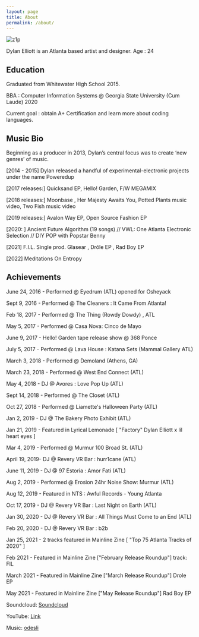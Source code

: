```yaml
---
layout: page
title: About
permalink: /about/
---
```

![z1p](/assets/z1p.png)

Dylan Elliott is an Atlanta based artist and designer.
Age : 24

<h2>Education</h2>

Graduated from Whitewater High School 2015.

BBA : Computer Information Systems @ Georgia State University (Cum Laude) 2020

Current goal : obtain A+ Certification and learn more about coding languages.

<h2>Music Bio</h2>
Beginning as a producer in 2013, Dylan’s central focus was to create ‘new genres’ of music. 

[2014 - 2015] Dylan released a handful of experimental-electronic projects under the name Poweredup

[2017 releases:] Quicksand EP, Hello! Garden, F/W MEGAMIX 

[2018 releases:] Moonbase , Her Majesty Awaits You, Potted Plants music video, Two Fish music video 

[2019 releases:] Avalon Way EP, Open Source Fashion EP 

[2020: ] Ancient Future Algorithm (19 songs) // VWL: One Atlanta Electronic Selection // DIY POP with Popstar Benny

[2021] F.I.L. Single prod. Glasear , Drôle EP , Rad Boy EP

[2022] Meditations On Entropy

<h2>Achievements</h2>

June 24, 2016 - Performed @ Eyedrum (ATL) opened for Osheyack

Sept 9, 2016 - Performed @ The Cleaners : It Came From Atlanta!

Feb 18, 2017 - Performed @ The Thing (Rowdy Dowdy) , ATL

May 5, 2017 - Performed @ Casa Nova: Cinco de Mayo

June 9, 2017 - Hello! Garden tape release show @ 368 Ponce 

July 5, 2017 - Performed @ Lava House : Katana Sets (Mammal Gallery ATL)

March 3, 2018 - Performed @ Demoland (Athens, GA)

March 23, 2018 - Performed @ West End Connect (ATL)

May 4, 2018 - DJ @ Avores : Love Pop Up (ATL)

Sept 14, 2018 - Performed @ The Closet (ATL)

Oct 27, 2018 - Performed @ Liamette's Halloween Party (ATL)

Jan 2, 2019 - DJ @ The Bakery Photo Exhibit (ATL)

Jan 21, 2019 - Featured in Lyrical Lemonade [ "Factory" Dylan Elliott x lil heart eyes ]

Mar 4, 2019 - Performed @ Murmur 100 Broad St. (ATL)

April 19, 2019- DJ @ Revery VR Bar : hurr1cane (ATL)

June 11, 2019 - DJ @ 97 Estoria : Amor Fati (ATL)

Aug 2, 2019 - Performed @ Erosion 24hr Noise Show: Murmur (ATL)

Aug 12, 2019 - Featured in NTS : Awful Records - Young Atlanta

Oct 17, 2019 - DJ @ Revery VR Bar : Last Night on Earth (ATL)

Jan 30, 2020 - DJ @ Revery VR Bar : All Things Must Come to an End (ATL)

Feb 20, 2020 - DJ @ Revery VR Bar : b2b

Jan 25, 2021 - 2 tracks featured in Mainline Zine [ "Top 75 Atlanta Tracks of 2020" ]

Feb 2021 - Featured in Mainline Zine ["February Release Roundup"] track: FIL

March 2021 - Featured in Mainline Zine ["March Release Roundup"] Drole EP

May 2021 - Featured in Mainline Zine ["May Release Roundup"] Rad Boy EP

Soundcloud:
[Soundcloud](https://soundcloud.com/poweredup)

YouTube:
[Link](https://www.youtube.com/channel/UCyzfBYdVm6slFN08J5etCpg)

Music:
[odesli](https://odesli.co/ZHgVcxsrTHD80)


[jekyll-organization]: https://github.com/jekyll
